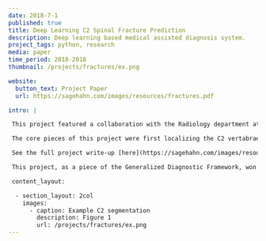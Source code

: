 ```yaml
---
date: 2018-7-1
published: true
title: Deep Learning C2 Spinal Fracture Prediction
description: Deep learning based medical assisted diagnosis system.
project_tags: python, research
media: paper
time_period: 2018-2018
thumbnail: /projects/fractures/ex.png

website:
  button_text: Project Paper
  url: https://sagehahn.com/images/resources/fractures.pdf

intro: |

 This project featured a collaboration with the Radiology department at the University of Vermont Medical Center. The goal of the project was to design an end-to-end deep learning systems for the automated prediction of C2 spinal fractures from CT scans. 

 The core pieces of this project were first localizing the C2 vertabrae from the larger image, and then training various binary classification CNN's.

 See the full project write-up [here](https://sagehahn.com/images/resources/fractures.pdf)

 This project, as a piece of the Generalized Diagnostic Framework, won the 2018 UVM CS fair.

 content_layout:

  - section_layout: 2col
    images:
      - caption: Example C2 segmentation
        description: Figure 1
        url: /projects/fractures/ex.png
---
```

